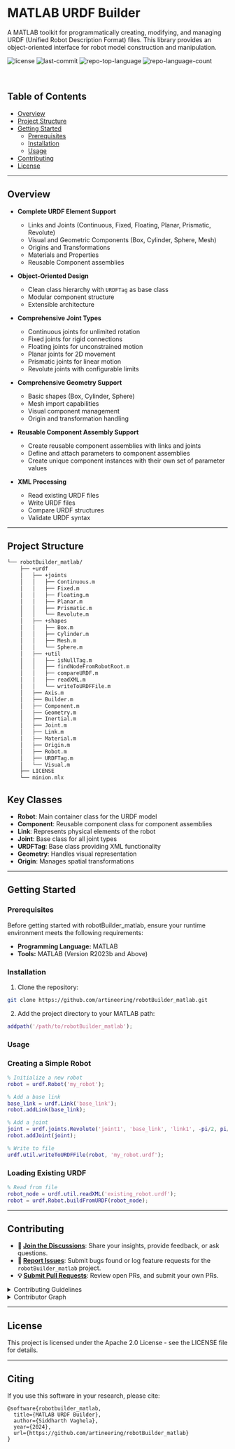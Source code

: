 <div align="left" style="position: relative;">
<h1>MATLAB URDF Builder</h1>
<p align="left">
	A MATLAB toolkit for programmatically creating, modifying, and managing URDF (Unified Robot Description Format) files. This library provides an object-oriented interface for robot model construction and manipulation.
</p>
<p align="left">
	<img src="https://img.shields.io/github/license/artineering/robotBuilder_matlab?style=default&logo=opensourceinitiative&logoColor=white&color=0080ff" alt="license">
	<img src="https://img.shields.io/github/last-commit/artineering/robotBuilder_matlab?style=default&logo=git&logoColor=white&color=0080ff" alt="last-commit">
	<img src="https://img.shields.io/github/languages/top/artineering/robotBuilder_matlab?style=default&color=0080ff" alt="repo-top-language">
	<img src="https://img.shields.io/github/languages/count/artineering/robotBuilder_matlab?style=default&color=0080ff" alt="repo-language-count">
</p>
<p align="left"><!-- default option, no dependency badges. -->
</p>
<p align="left">
	<!-- default option, no dependency badges. -->
</p>
</div>
<br clear="right">

##  Table of Contents

- [ Overview](#-overview)
- [ Project Structure](#-project-structure)
- [ Getting Started](#-getting-started)
  - [ Prerequisites](#-prerequisites)
  - [ Installation](#-installation)
  - [ Usage](#-usage)
- [ Contributing](#-contributing)
- [ License](#-license)

---

##  Overview

- **Complete URDF Element Support**
  - Links and Joints (Continuous, Fixed, Floating, Planar, Prismatic, Revolute)
  - Visual and Geometric Components (Box, Cylinder, Sphere, Mesh)
  - Origins and Transformations
  - Materials and Properties
  - Reusable Component assemblies

- **Object-Oriented Design**
  - Clean class hierarchy with `URDFTag` as base class
  - Modular component structure
  - Extensible architecture

- **Comprehensive Joint Types**
  - Continuous joints for unlimited rotation
  - Fixed joints for rigid connections
  - Floating joints for unconstrained motion
  - Planar joints for 2D movement
  - Prismatic joints for linear motion
  - Revolute joints with configurable limits

- **Comprehensive Geometry Support**
  - Basic shapes (Box, Cylinder, Sphere)
  - Mesh import capabilities
  - Visual component management
  - Origin and transformation handling

- **Reusable Component Assembly Support**
  - Create reusable component assemblies with links and joints
  - Define and attach parameters to component assemblies
  - Create unique component instances with their own set of parameter values

- **XML Processing**
  - Read existing URDF files
  - Write URDF files
  - Compare URDF structures
  - Validate URDF syntax

---

##  Project Structure

```sh
└── robotBuilder_matlab/
    ├── +urdf
    │   ├── +joints
    │   │   ├── Continuous.m
    │   │   ├── Fixed.m
    │   │   ├── Floating.m
    │   │   ├── Planar.m
    │   │   ├── Prismatic.m
    │   │   └── Revolute.m
    │   ├── +shapes
    │   │   ├── Box.m
    │   │   ├── Cylinder.m
    │   │   ├── Mesh.m
    │   │   └── Sphere.m
    │   ├── +util
    │   │   ├── isNullTag.m
    │   │   ├── findNodeFromRobotRoot.m
    │   │   ├── compareURDF.m
    │   │   ├── readXML.m
    │   │   └── writeToURDFFile.m
    │   ├── Axis.m
    │   ├── Builder.m
    │   ├── Component.m
    │   ├── Geometry.m
    │   ├── Inertial.m
    │   ├── Joint.m
    │   ├── Link.m
    │   ├── Material.m
    │   ├── Origin.m
    │   ├── Robot.m
    │   ├── URDFTag.m
    │   └── Visual.m
    ├── LICENSE
    └── minion.mlx
```

## Key Classes

- **Robot**: Main container class for the URDF model
- **Component**: Reusable component class for component assemblies
- **Link**: Represents physical elements of the robot
- **Joint**: Base class for all joint types
- **URDFTag**: Base class providing XML functionality
- **Geometry**: Handles visual representation
- **Origin**: Manages spatial transformations

---
##  Getting Started

###  Prerequisites

Before getting started with robotBuilder_matlab, ensure your runtime environment meets the following requirements:

- **Programming Language:** MATLAB
- **Tools:** MATLAB (Version R2023b and Above)


###  Installation

1. Clone the repository:
```bash
git clone https://github.com/artineering/robotBuilder_matlab.git
```

2. Add the project directory to your MATLAB path:
```matlab
addpath('/path/to/robotBuilder_matlab');
```



###  Usage
### Creating a Simple Robot

```matlab
% Initialize a new robot
robot = urdf.Robot('my_robot');

% Add a base link
base_link = urdf.Link('base_link');
robot.addLink(base_link);

% Add a joint
joint = urdf.joints.Revolute('joint1', 'base_link', 'link1', -pi/2, pi/2, 100, 1);
robot.addJoint(joint);

% Write to file
urdf.util.writeToURDFFile(robot, 'my_robot.urdf');
```

### Loading Existing URDF

```matlab
% Read from file
robot_node = urdf.util.readXML('existing_robot.urdf');
robot = urdf.Robot.buildFromURDF(robot_node);
```

---

##  Contributing

- **💬 [Join the Discussions](https://github.com/artineering/robotBuilder_matlab/discussions)**: Share your insights, provide feedback, or ask questions.
- **🐛 [Report Issues](https://github.com/artineering/robotBuilder_matlab/issues)**: Submit bugs found or log feature requests for the `robotBuilder_matlab` project.
- **💡 [Submit Pull Requests](https://github.com/artineering/robotBuilder_matlab/blob/main/CONTRIBUTING.md)**: Review open PRs, and submit your own PRs.

<details closed>
<summary>Contributing Guidelines</summary>

1. **Fork the Repository**: Start by forking the project repository to your github account.
2. **Clone Locally**: Clone the forked repository to your local machine using a git client.
   ```sh
   git clone https://github.com/artineering/robotBuilder_matlab
   ```
3. **Create a New Branch**: Always work on a new branch, giving it a descriptive name.
   ```sh
   git checkout -b new-feature-x
   ```
4. **Make Your Changes**: Develop and test your changes locally.
5. **Commit Your Changes**: Commit with a clear message describing your updates.
   ```sh
   git commit -m 'Implemented new feature x.'
   ```
6. **Push to github**: Push the changes to your forked repository.
   ```sh
   git push origin new-feature-x
   ```
7. **Submit a Pull Request**: Create a PR against the original project repository. Clearly describe the changes and their motivations.
8. **Review**: Once your PR is reviewed and approved, it will be merged into the main branch. Congratulations on your contribution!
</details>

<details closed>
<summary>Contributor Graph</summary>
<br>
<p align="left">
   <a href="https://github.com{/artineering/robotBuilder_matlab/}graphs/contributors">
      <img src="https://contrib.rocks/image?repo=artineering/robotBuilder_matlab">
   </a>
</p>
</details>

---

##  License

This project is licensed under the Apache 2.0 License - see the LICENSE file for details.

---

## Citing

If you use this software in your research, please cite:
```
@software{robotbuilder_matlab,
  title={MATLAB URDF Builder},
  author={Siddharth Vaghela},
  year={2024},
  url={https://github.com/artineering/robotBuilder_matlab}
}
```
